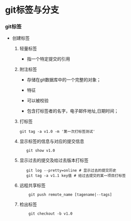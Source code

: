 # git标签与分支 #

### git标签 ###
 - 创建标签

	 1. 轻量标签

 		- 指一个特定提交的引用

 	2. 附注标签

		 - 存储在git数据库中的一个完整的对象；

 	 	- 特征

  	 	- 可以被校验

	 	- 包含打标签者的名字，电子邮件地址,日期时间；

 	3. 打标签

		```linux
		git tag -a v1.0 -m '第一次打标签测试'
		```
 	4. 显示标签的信息与对应的提交信息

		 ```shell
			git show v1.0 
		 ```
	5. 显示过去的提交及给过去版本打标签
		
		 ```shell
			git log --pretty=online # 显示过去的提交历史
			git tag -a v1.1 key值 # 给过去提交的某一项目打标签
		 ```
	6. 远程共享标签
		
		```shell
			git push remote_name [tagename|--tags]
		```
	7. 检出标签 
		
		```shell
			git checkout -b v1.0	
		```

